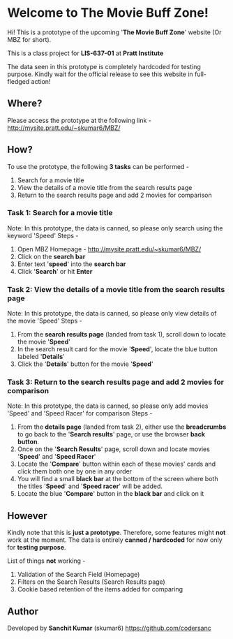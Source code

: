# Welcome to The Movie Buff Zone!

Hi! This is a prototype of the upcoming '**The Movie Buff Zone**' website (Or MBZ for short).

This is a class project for **LIS-637-01** at **Pratt Institute**

The data seen in this prototype is completely hardcoded for testing purpose. Kindly wait for the official release to see this website in full-fledged action!

## Where?

Please access the prototype at the following link - 
http://mysite.pratt.edu/~skumar6/MBZ/

## How?

To use the prototype, the following **3 tasks** can be performed -
1. Search for a movie title
2. View the details of a movie title from the search results page
3. Return to the search results page and add 2 movies for comparison

### Task 1: Search for a movie title

Note: In this prototype, the data is canned, so please only search using the keyword 'Speed'
Steps -
1. Open MBZ Homepage - http://mysite.pratt.edu/~skumar6/MBZ/
2. Click on the **search bar**
3. Enter text '**speed**' into the **search bar**
4. Click '**Search**' or hit **Enter** 

### Task 2: View the details of a movie title from the search results page

Note: In this prototype, the data is canned, so please only view details of the movie 'Speed'
Steps -
1. From the **search results page** (landed from task 1), scroll down to locate the movie '**Speed**'
2. In the search result card for the movie '**Speed**', locate the blue button labeled '**Details**'
3. Click the '**Details**' button for the movie '**Speed**' 

### Task 3: Return to the search results page and add 2 movies for comparison

Note: In this prototype, the data is canned, so please only add movies 'Speed' and 'Speed Racer' for comparison
Steps -
1. From the **details page** (landed from task 2), either use the **breadcrumbs** to go back to the '**Search results**' page, or use the browser **back button**.
2. Once on the '**Search Results**' page, scroll down and locate movies '**Speed**' and '**Speed Racer**'
3. Locate the '**Compare**' button within each of these movies' cards and click them both one by one in any order
4. You will find a small **black bar** at the bottom of the screen where both the titles '**Speed**' and '**Speed racer**' will be added. 
5. Locate the blue '**Compare**' button in the **black bar** and click on it

## However
Kindly note that this is **just a prototype**. Therefore, some features might **not** work at the moment. The data is entirely **canned / hardcoded** for now only for **testing purpose**.

List of things **not** working - 
1. Validation of the Search Field (Homepage)
2. Filters on the Search Results (Search Results page)
3. Cookie based retention of the items added for comparing

## Author
Developed by **Sanchit Kumar** (skumar6) https://github.com/codersanc
